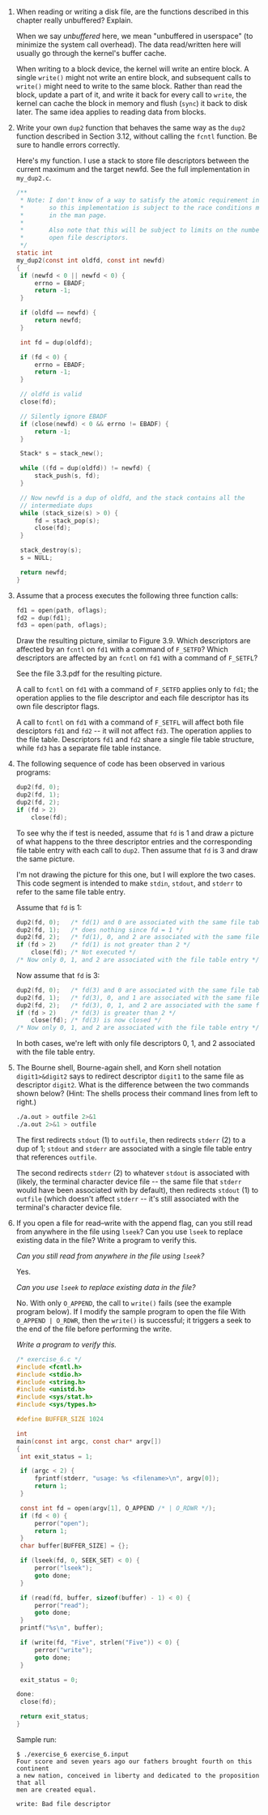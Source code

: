 1. When reading or writing a disk file, are the functions described in this
   chapter really unbuffered? Explain.

   When we say *unbuffered* here, we mean "unbuffered in userspace" (to
   minimize the system call overhead).  The data read/written here will
   usually go through the kernel's buffer cache.
   
   When writing to a block device, the kernel will write an entire block.
   A single `write()` might not write an entire block, and subsequent calls
   to `write()` might need to write to the same block.  Rather than read the
   block, update a part of it, and write it back for every call to `write`,
   the kernel can cache the block in memory and flush (`sync`) it back to
   disk later.  The same idea applies to reading data from blocks.

2. Write your own `dup2` function that behaves the same way as the `dup2`
   function described in Section 3.12, without calling the `fcntl` function.
   Be sure to handle errors correctly.

   Here's my function.  I use a stack to store file descriptors between
   the current maximum and the target newfd.  See the full implementation
   in `my_dup2.c`.

   ```c
   /**
    * Note: I don't know of a way to satisfy the atomic requirement in userspace,
    *       so this implementation is subject to the race conditions mentioned
    *       in the man page.
    *
    *       Also note that this will be subject to limits on the number of
    *       open file descriptors.
    */
   static int
   my_dup2(const int oldfd, const int newfd)
   {
   	if (newfd < 0 || newfd < 0) {
   		errno = EBADF;
   		return -1;
   	}
   
   	if (oldfd == newfd) {
   		return newfd;
   	}
   
   	int fd = dup(oldfd);
   
   	if (fd < 0) {
   		errno = EBADF;
   		return -1;
   	}
   
   	// oldfd is valid
   	close(fd);
   
   	// Silently ignore EBADF
   	if (close(newfd) < 0 && errno != EBADF) {
   		return -1;
   	}
   
   	Stack* s = stack_new();
   
   	while ((fd = dup(oldfd)) != newfd) {
   		stack_push(s, fd);
   	}
   
   	// Now newfd is a dup of oldfd, and the stack contains all the
   	// intermediate dups
   	while (stack_size(s) > 0) {
   		fd = stack_pop(s);
   		close(fd);
   	}
   
   	stack_destroy(s);
   	s = NULL;
   
   	return newfd;
   }
   ```

3. Assume that a process executes the following three function calls:

   ```c
   fd1 = open(path, oflags);
   fd2 = dup(fd1);
   fd3 = open(path, oflags);
   ```

   Draw the resulting picture, similar to Figure 3.9. Which descriptors are
   affected by an `fcntl` on `fd1` with a command of `F_SETFD`? Which
   descriptors are affected by an `fcntl` on `fd1` with a command of `F_SETFL`?

   See the file 3.3.pdf for the resulting picture.

   A call to `fcntl` on `fd1` with a command of `F_SETFD` applies only to
   `fd1`; the operation applies to the file descriptor and each file descriptor
   has its own file descriptor flags.

   A call to `fcntl` on `fd1` with a command of `F_SETFL` will affect both
   file desciptors `fd1` and `fd2` -- it will not affect `fd3`.  The operation
   applies to the file table. Descriptors `fd1` and `fd2` share a single file
   table structure, while `fd3` has a separate file table instance.

4. The following sequence of code has been observed in various programs:

   ```c
   dup2(fd, 0);
   dup2(fd, 1);
   dup2(fd, 2);
   if (fd > 2)
       close(fd);
   ```

   To see why the if test is needed, assume that `fd` is 1 and draw a picture
   of what happens to the three descriptor entries and the corresponding file
   table entry with each call to `dup2`. Then assume that `fd` is 3 and draw
   the same picture.

   I'm not drawing the picture for this one, but I will explore the two
   cases.  This code segment is intended to make `stdin`, `stdout`, and
   `stderr` to refer to the same file table entry.

   Assume that `fd` is 1:

   ```c
   dup2(fd, 0);   /* fd(1) and 0 are associated with the same file table entry */
   dup2(fd, 1);   /* does nothing since fd = 1 */
   dup2(fd, 2);   /* fd(1), 0, and 2 are associated with the same file table entry */
   if (fd > 2)    /* fd(1) is not greater than 2 */
       close(fd); /* Not executed */
   /* Now only 0, 1, and 2 are associated with the file table entry */
   ```
   
   Now assume that `fd` is 3:
   
   ```c
   dup2(fd, 0);   /* fd(3) and 0 are associated with the same file table entry */
   dup2(fd, 1);   /* fd(3), 0, and 1 are associated with the same file table entry */
   dup2(fd, 2);   /* fd(3), 0, 1, and 2 are associated with the same file table entry */
   if (fd > 2)    /* fd(3) is greater than 2 */
       close(fd); /* fd(3) is now closed */
   /* Now only 0, 1, and 2 are associated with the file table entry */
   ```

   In both cases, we're left with only file descriptors 0, 1, and 2 associated
   with the file table entry.

5. The Bourne shell, Bourne-again shell, and Korn shell notation
   `digit1>&digit2` says to redirect descriptor `digit1` to the same file as
   descriptor `digit2`. What is the difference between the two commands shown
   below? (Hint: The shells process their command lines from left to right.)

   ```bash
   ./a.out > outfile 2>&1
   ./a.out 2>&1 > outfile
   ```
   
   The first redirects `stdout` (1) to `outfile`, then redirects `stderr` (2)
   to a dup of 1; `stdout` and `stderr` are associated with a single file
   table entry that references `outfile`.
   
   The second redirects `stderr` (2) to whatever `stdout` is associated
   with (likely, the terminal character device file -- the same file that
   `stderr` would have been associated with by default), then redirects
   `stdout` (1) to `outfile` (which doesn't affect `stderr` -- it's still
   associated with the terminal's character device file.

6. If you open a file for read–write with the append flag, can you still read
   from anywhere in the file using `lseek`? Can you use `lseek` to replace
   existing data in the file? Write a program to verify this.

   _Can you still read from anywhere in the file using `lseek`?_

   Yes.

   _Can you use `lseek` to replace existing data in the file?_

   No.  With only `O_APPEND`, the call to `write()` fails (see the example
   program below).  If I modify the sample program to open the file With
   `O_APPEND | O_RDWR`, then the `write()` is successful; it triggers a seek
   to the end of the file before performing the write.

   _Write a program to verify this._

   ```c
   /* exercise_6.c */
   #include <fcntl.h>
   #include <stdio.h>
   #include <string.h>
   #include <unistd.h>
   #include <sys/stat.h>
   #include <sys/types.h>
   
   #define BUFFER_SIZE 1024
   
   int
   main(const int argc, const char* argv[])
   {
   	int exit_status = 1;
   
   	if (argc < 2) {
   		fprintf(stderr, "usage: %s <filename>\n", argv[0]);
   		return 1;
   	}
   
   	const int fd = open(argv[1], O_APPEND /* | O_RDWR */);
   	if (fd < 0) {
   		perror("open");
   		return 1;
   	}
   	char buffer[BUFFER_SIZE] = {};
   
   	if (lseek(fd, 0, SEEK_SET) < 0) {
   		perror("lseek");
   		goto done;
   	}
   
   	if (read(fd, buffer, sizeof(buffer) - 1) < 0) {
   		perror("read");
   		goto done;
   	}
   	printf("%s\n", buffer);
   
   	if (write(fd, "Five", strlen("Five")) < 0) {
   		perror("write");
   		goto done;
   	}
   
   	exit_status = 0;
   
   done:
   	close(fd);
   
   	return exit_status;
   }
   ```

   Sample run:

   ```
   $ ./exercise_6 exercise_6.input
   Four score and seven years ago our fathers brought fourth on this continent
   a new nation, conceived in liberty and dedicated to the proposition that all
   men are created equal.
    
   write: Bad file descriptor
   ```

